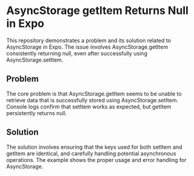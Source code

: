 # AsyncStorage getItem Returns Null in Expo

This repository demonstrates a problem and its solution related to AsyncStorage in Expo. The issue involves AsyncStorage.getItem consistently returning null, even after successfully using AsyncStorage.setItem.

## Problem
The core problem is that AsyncStorage.getItem seems to be unable to retrieve data that is successfully stored using AsyncStorage.setItem.  Console logs confirm that setItem works as expected, but getItem persistently returns null.

## Solution
The solution involves ensuring that the keys used for both setItem and getItem are identical, and carefully handling potential asynchronous operations. The example shows the proper usage and error handling for AsyncStorage.